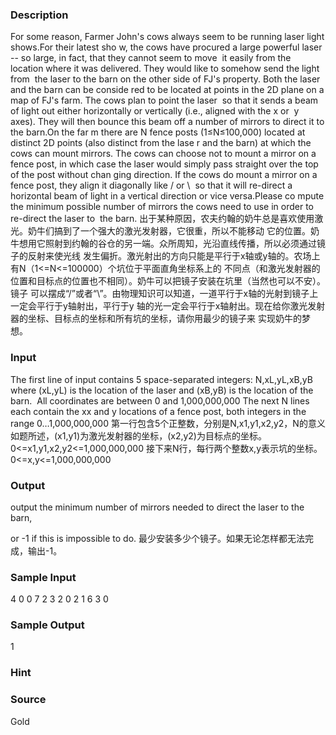 
### Description

For some reason, Farmer John's cows always seem to be running laser light shows.For their latest sho
w, the cows have procured a large powerful laser -- so large, in fact, that they cannot seem to move
 it easily from the location where it was delivered. They would like to somehow send the light from 
the laser to the barn on the other side of FJ's property. Both the laser and the barn can be conside
red to be located at points in the 2D plane on a map of FJ's farm. The cows plan to point the laser 
so that it sends a beam of light out either horizontally or vertically (i.e., aligned with the x or 
y axes). They will then bounce this beam off a number of mirrors to direct it to the barn.On the far
m there are N fence posts (1≤N≤100,000) located at distinct 2D points (also distinct from the lase
r and the barn) at which the cows can mount mirrors. The cows can choose not to mount a mirror on a 
fence post, in which case the laser would simply pass straight over the top of the post without chan
ging direction. If the cows do mount a mirror on a fence post, they align it diagonally like / or \ 
so that it will re-direct a horizontal beam of light in a vertical direction or vice versa.Please co
mpute the minimum possible number of mirrors the cows need to use in order to re-direct the laser to
 the barn.
出于某种原因，农夫约翰的奶牛总是喜欢使用激光。奶牛们搞到了一个强大的激光发射器，它很重，所以不能移动
它的位置。奶牛想用它照射到约翰的谷仓的另一端。众所周知，光沿直线传播，所以必须通过镜子的反射来使光线
发生偏折。激光射出的方向只能是平行于x轴或y轴的。农场上有N（1<=N<=100000）个坑位于平面直角坐标系上的
不同点（和激光发射器的位置和目标点的位置也不相同）。奶牛可以把镜子安装在坑里（当然也可以不安）。镜子
可以摆成“/”或者“\”。由物理知识可以知道，一道平行于x轴的光射到镜子上一定会平行于y轴射出，平行于y
轴的光一定会平行于x轴射出。现在给你激光发射器的坐标、目标点的坐标和所有坑的坐标，请你用最少的镜子来
实现奶牛的梦想。



### Input
The first line of input contains 5 space-separated integers: N,xL,yL,xB,yB 
where (xL,yL) is the location of the laser and (xB,yB) is the location of the barn. 
All coordinates are between 0 and 1,000,000,000
The next N lines each contain the xx and y locations of a fence post,
both integers in the range 0…1,000,000,000
第一行包含5个正整数，分别是N,x1,y1,x2,y2，N的意义如题所述，(x1,y1)为激光发射器的坐标，(x2,y2)为目标点的坐标。
0<=x1,y1,x2,y2<=1,000,000,000
接下来N行，每行两个整数x,y表示坑的坐标。
0<=x,y<=1,000,000,000


### Output
output the minimum number of mirrors needed to direct the laser to the barn,

or -1 if this is impossible to do.
最少安装多少个镜子。如果无论怎样都无法完成，输出-1。



### Sample Input
4 0 0 7 2
3 2
0 2
1 6
3 0
### Sample Output
1
### Hint

### Source
Gold